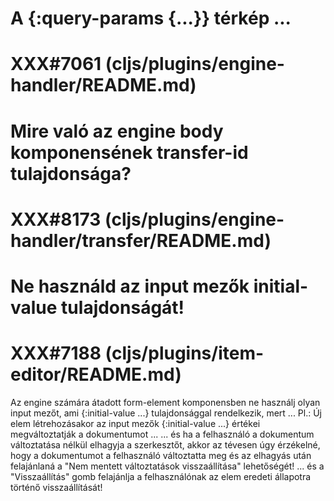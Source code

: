 
# A {:query-params {...}} térkép ...
# XXX#7061 (cljs/plugins/engine-handler/README.md)



# Mire való az engine body komponensének transfer-id tulajdonsága?
# XXX#8173 (cljs/plugins/engine-handler/transfer/README.md)



# Ne használd az input mezők initial-value tulajdonságát!
# XXX#7188 (cljs/plugins/item-editor/README.md)
  Az engine számára átadott form-element komponensben ne használj olyan input mezőt,
  ami {:initial-value ...} tulajdonsággal rendelkezik, mert ...
  Pl.: Új elem létrehozásakor az input mezők {:initial-value ...} értékei megváltoztatják a dokumentumot ...
       ... és ha a felhasználó a dokumentum változtatása nélkül elhagyja a szerkesztőt, akkor az tévesen
           úgy érzékelné, hogy a dokumentumot a felhasználó változtatta meg és az elhagyás után felajánlaná
           a "Nem mentett változtatások visszaállítása" lehetőségét!
       ... és a "Visszaállítás" gomb felajánlja a felhasználónak az elem eredeti állapotra történő visszaállítását!
